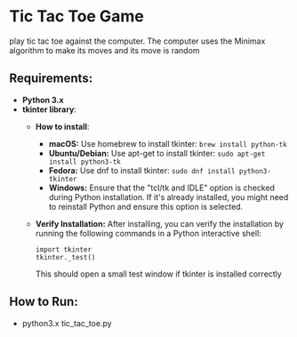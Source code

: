 # Tic Tac Toe Game
play tic tac toe against the computer. The computer uses the Minimax algorithm to make its moves and its move is random

## Requirements:
* **Python 3.x**
* **tkinter library**:
    * **How to install**:  

        - **macOS:** Use homebrew to install tkinter:
        ```brew install python-tk``` 
        - **Ubuntu/Debian:** Use apt-get to install tkinter:
        ```sudo apt-get install python3-tk```
        - **Fedora:** Use dnf to install tkinter:
        ```sudo dnf install python3-tkinter```
        - **Windows:** Ensure that the "tcl/tk and IDLE" option is checked during Python installation. If it's already installed, you might need to reinstall Python and ensure this option is selected.     
    

    * **Verify Installation:** After installing, you can verify the installation by running the following commands in a Python interactive shell: 
        ```
        import tkinter 
        tkinter._test()
        ```
        This should open a small test window if tkinter is installed correctly



## How to Run:
* python3.x tic_tac_toe.py
